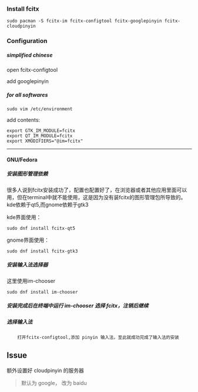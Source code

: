 ### Install fcitx

    sudo pacman -S fcitx-im fcitx-configtool fcitx-googlepinyin fcitx-cloudpinyin

### Configuration

##### simplified chinese

open fcitx-configtool

add googlepinyin

##### for all softwares

    sudo vim /etc/environment

add contents:
    
    export GTK_IM_MODULE=fcitx
    export QT_IM_MODULE=fcitx
    export XMODIFIERS="@im=fcitx"

***

#### GNU/Fedora

##### 安装图形管理依赖

很多人说到fcitx安装成功了，配置也配置好了，在浏览器或者其他应用里面可以用，但在terminal中就不能使用，这是因为没有装fcitx的图形管理包所导致的。kde依赖于qt5,而gnome依赖于gtk3

kde界面使用：  

    sudo dnf install fcitx-qt5

gnome界面使用：  

    sudo dnf install fcitx-gtk3

##### 安装输入法选择器

这里使用im-chooser

    sudo dnf install im-chooser

##### 安装完成后在终端中运行 im-chooser 选择 fcitx，注销后继续

##### 选择输入法

        打开fcitx-configtool,添加 pinyin 输入法，至此就成功完成了输入法的安装

## Issue

额外设置好 cloudpinyin 的服务器
> 默认为 google， 改为 baidu
